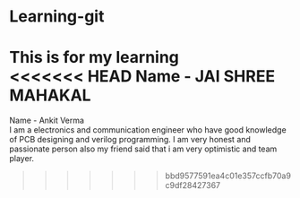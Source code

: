 # Learning-git
This is for my learning
<br>
<<<<<<< HEAD
Name - JAI SHREE MAHAKAL
=======
Name - Ankit Verma 
<br>
I am a electronics and communication engineer who have good knowledge of PCB designing and verilog programming.
I am very honest and passionate person also my friend said that i am very optimistic and team player.
>>>>>>> bbd9577591ea4c01e357ccfb70a9c9df28427367
